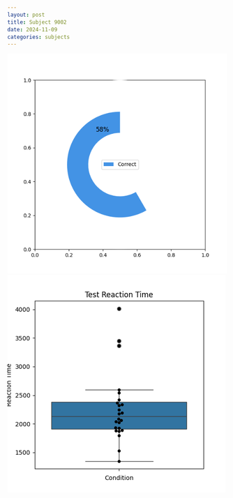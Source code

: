 ```yaml
---
layout: post
title: Subject 9002
date: 2024-11-09
categories: subjects
---
```


![](data/9002/run-1/9002_FN_acc_test.png)
![](data/9002/run-1/9002_FN_rt.png)
